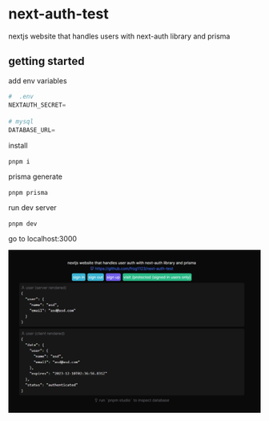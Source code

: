 # next-auth-test

nextjs website that handles users with next-auth library and prisma

## getting started

add env variables

```python
#  .env
NEXTAUTH_SECRET=

# mysql
DATABASE_URL=
```

install

`pnpm i`

prisma generate

`pnpm prisma`

run dev server

`pnpm dev`

go to localhost:3000

![demo](https://github.com/frog1123/next-auth-test/blob/master/demo.png)
